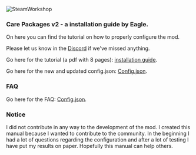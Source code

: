 ![SteamWorkshop](https://steamuserimages-a.akamaihd.net/ugc/1834652524924230581/23F98A782514328954E1128DF6658D6218950A9F/?imw=637&imh=358&ima=fit&impolicy=Letterbox&imcolor=%23000000&letterbox=true)
### Care Packages v2 - a installation guide by Eagle.

On here you can find the tutorial on how to properly configure the mod.

Please let us know in the [Discord](https://discord.gg/hKeDPcwCGx) if we've missed anything.

Go here for the tutorial (a pdf with 8 pages): [installation guide](https://github.com/Eaglescabin/Care-Packages/blob/main/CarePackages_Guide%20v1.2.pdf).

Go here for the new and updated config.json: [Config.json](https://github.com/Eaglescabin/Care-Packages/blob/main/config.json).

### FAQ

Go here for the FAQ: [Config.json](https://github.com/Eaglescabin/Care-Packages/blob/main/config.json).

### Notice
I did not contribute in any way to the development of the mod. I created this manual because I wanted to contribute to the community. In the beginning I had a lot of questions regarding the configuration and after a lot of testing I have put my results on paper. Hopefully this manual can help others. 

